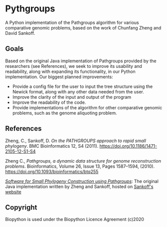 # Pythgroups
A Python implementation of the Pathgroups algorithm for various comparative genomic problems, based on the work of Chunfang Zheng and David Sankoff.

## Goals
Based on the original Java implementation of Pathgroups provided by the researchers (see References), we seek to improve its usability and readability, along with expanding its functionality, in our Python implementation. Our biggest planned improvements:
- Provide a config file for the user to input the tree structure using the Newick format, along with any other data needed from the user.
- Improve the clarity of the input and output of the program
- Improve the readability of the code.
- Provide implementations of the algorithm for other comparative genomic problems, such as the genome aliquoting problem.

## References
Zheng, C., Sankoff, D. *On the PATHGROUPS approach to rapid small phylogeny*. BMC Bioinformatics 12, S4 (2011). https://doi.org/10.1186/1471-2105-12-S1-S4 

Zheng C., *Pathgroups, a dynamic data structure for genome reconstruction problems*. Bioinformatics, Volume 26, Issue 13, Pages 1587–1594, (2010). https://doi.org/10.1093/bioinformatics/btq255

*[Software for Small Phylogeny Construction using Pathgroups](http://216.48.92.133/Softwares/smallPhylogeny/smallPhylogeny.html)*: The original Java implementation written by Zheng and Sankoff, hosted on [Sankoff's website](http://216.48.92.133)

## Copyright
Biopython is used under the Biopython Licence Agreement (c)2020
